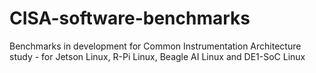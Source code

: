 # CISA-software-benchmarks
Benchmarks in development for Common Instrumentation Architecture study - for Jetson Linux, R-Pi Linux, Beagle AI Linux and DE1-SoC Linux
